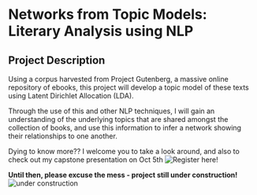 # Networks from Topic Models: Literary Analysis using NLP

## Project Description

Using a corpus harvested from Project Gutenberg, a massive online repository of ebooks, this project will develop a topic model of these texts using Latent Dirichlet Allocation (LDA).  

Through the use of this and other NLP techniques, I will gain an understanding of the underlying topics that are shared amongst the collection of books, and use this information to infer a network showing their relationships to one another.



Dying to know more??  I welcome you to take a look around, and also to check out my capstone presentation on Oct 5th 
![Register here](https://www.eventbrite.com/e/october-data-science-capstone-showcase-galvanize-austin-tickets-37471124141)!


__Until then, please excuse the mess - project still under construction!__
 ![under construction](https://images.pexels.com/photos/211122/pexels-photo-211122.jpeg?w=940&h=650&auto=compress&cs=tinysrgb)
